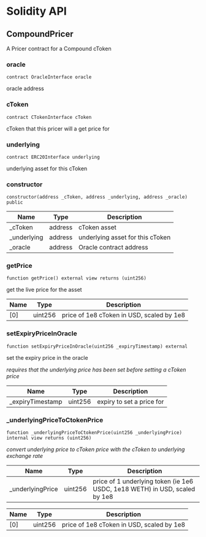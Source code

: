 # Solidity API

## CompoundPricer

A Pricer contract for a Compound cToken

### oracle

```solidity
contract OracleInterface oracle
```

oracle address

### cToken

```solidity
contract CTokenInterface cToken
```

cToken that this pricer will a get price for

### underlying

```solidity
contract ERC20Interface underlying
```

underlying asset for this cToken

### constructor

```solidity
constructor(address _cToken, address _underlying, address _oracle) public
```

| Name | Type | Description |
| ---- | ---- | ----------- |
| _cToken | address | cToken asset |
| _underlying | address | underlying asset for this cToken |
| _oracle | address | Oracle contract address |

### getPrice

```solidity
function getPrice() external view returns (uint256)
```

get the live price for the asset

| Name | Type | Description |
| ---- | ---- | ----------- |
| [0] | uint256 | price of 1e8 cToken in USD, scaled by 1e8 |

### setExpiryPriceInOracle

```solidity
function setExpiryPriceInOracle(uint256 _expiryTimestamp) external
```

set the expiry price in the oracle

_requires that the underlying price has been set before setting a cToken price_

| Name | Type | Description |
| ---- | ---- | ----------- |
| _expiryTimestamp | uint256 | expiry to set a price for |

### _underlyingPriceToCtokenPrice

```solidity
function _underlyingPriceToCtokenPrice(uint256 _underlyingPrice) internal view returns (uint256)
```

_convert underlying price to cToken price with the cToken to underlying exchange rate_

| Name | Type | Description |
| ---- | ---- | ----------- |
| _underlyingPrice | uint256 | price of 1 underlying token (ie 1e6 USDC, 1e18 WETH) in USD, scaled by 1e8 |

| Name | Type | Description |
| ---- | ---- | ----------- |
| [0] | uint256 | price of 1e8 cToken in USD, scaled by 1e8 |

